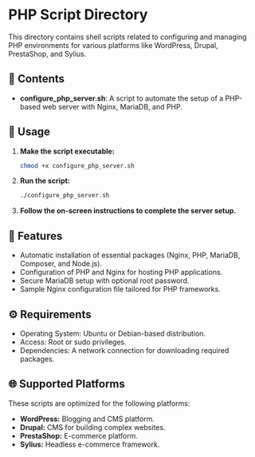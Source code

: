 # PHP Script Directory

This directory contains shell scripts related to configuring and managing PHP environments for various platforms like WordPress, Drupal, PrestaShop, and Sylius.

## 📂 Contents

- **configure_php_server.sh**: A script to automate the setup of a PHP-based web server with Nginx, MariaDB, and PHP.

## 🚀 Usage

1. **Make the script executable:**
   ```bash
   chmod +x configure_php_server.sh

2. **Run the script:**
   ```bash
   ./configure_php_server.sh

3. **Follow the on-screen instructions to complete the server setup.**

## 🔧 Features

- Automatic installation of essential packages (Nginx, PHP, MariaDB, Composer, and Node.js).
- Configuration of PHP and Nginx for hosting PHP applications.
- Secure MariaDB setup with optional root password.
- Sample Nginx configuration file tailored for PHP frameworks.

## ⚙️  Requirements

- Operating System: Ubuntu or Debian-based distribution.
- Access: Root or sudo privileges.
- Dependencies: A network connection for downloading required packages.

## 🌐 Supported Platforms

These scripts are optimized for the following platforms:

- **WordPress:** Blogging and CMS platform.
- **Drupal:** CMS for building complex websites.
- **PrestaShop:** E-commerce platform.
- **Sylius:** Headless e-commerce framework.
